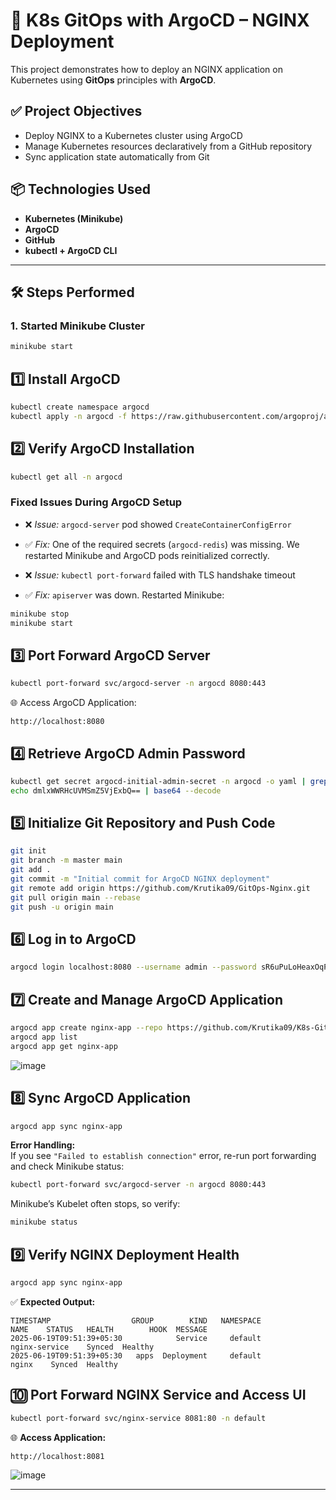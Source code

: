 # 🚀 K8s GitOps with ArgoCD – NGINX Deployment

This project demonstrates how to deploy an NGINX application on Kubernetes using **GitOps** principles with **ArgoCD**.


## ✅ Project Objectives

- Deploy NGINX to a Kubernetes cluster using ArgoCD
- Manage Kubernetes resources declaratively from a GitHub repository
- Sync application state automatically from Git


## 📦 Technologies Used

- **Kubernetes (Minikube)**
- **ArgoCD**
- **GitHub**
- **kubectl + ArgoCD CLI**

---

## 🛠️ Steps Performed

### 1. Started Minikube Cluster

```bash
minikube start
````

## 1️⃣ Install ArgoCD
```sh
kubectl create namespace argocd
kubectl apply -n argocd -f https://raw.githubusercontent.com/argoproj/argo-cd/stable/manifests/install.yaml
```

## 2️⃣ Verify ArgoCD Installation
```sh
kubectl get all -n argocd

```
### Fixed Issues During ArgoCD Setup

* ❌ *Issue:* `argocd-server` pod showed `CreateContainerConfigError`

* ✅ *Fix:* One of the required secrets (`argocd-redis`) was missing. We restarted Minikube and ArgoCD pods reinitialized correctly.

* ❌ *Issue:* `kubectl port-forward` failed with TLS handshake timeout

* ✅ *Fix:* `apiserver` was down. Restarted Minikube:

```bash
minikube stop
minikube start
```

## 3️⃣ Port Forward ArgoCD Server
```sh
kubectl port-forward svc/argocd-server -n argocd 8080:443
```

🌐 Access ArgoCD Application:
```
http://localhost:8080
```

## 4️⃣ Retrieve ArgoCD Admin Password
```sh
kubectl get secret argocd-initial-admin-secret -n argocd -o yaml | grep password
echo dmlxWWRHcUVMSmZ5VjExbQ== | base64 --decode
```

## 5️⃣ Initialize Git Repository and Push Code
```sh
git init
git branch -m master main
git add .
git commit -m "Initial commit for ArgoCD NGINX deployment"
git remote add origin https://github.com/Krutika09/GitOps-Nginx.git
git pull origin main --rebase
git push -u origin main
```

## 6️⃣ Log in to ArgoCD
```sh
argocd login localhost:8080 --username admin --password sR6uPuLoHeaxOqPq --insecure
```

## 7️⃣ Create and Manage ArgoCD Application
```sh
argocd app create nginx-app --repo https://github.com/Krutika09/K8s-GitOps-Argocd-Nginx.git --path . --dest-server https://kubernetes.default.svc --dest-namespace default
argocd app list
argocd app get nginx-app
```

![image](https://github.com/user-attachments/assets/dd9d9bb5-fd5e-4a83-b90c-3923027df73c)


## 8️⃣ Sync ArgoCD Application
```sh
argocd app sync nginx-app
```
**Error Handling:**  
If you see `"Failed to establish connection"` error, re-run port forwarding and check Minikube status:
```sh
kubectl port-forward svc/argocd-server -n argocd 8080:443
```
Minikube’s Kubelet often stops, so verify:
```sh
minikube status
```

## 9️⃣ Verify NGINX Deployment Health
```sh
argocd app sync nginx-app
```
✅ **Expected Output:**
```
TIMESTAMP                  GROUP        KIND   NAMESPACE                  NAME    STATUS   HEALTH        HOOK  MESSAGE
2025-06-19T09:51:39+05:30            Service     default         nginx-service    Synced  Healthy
2025-06-19T09:51:39+05:30   apps  Deployment     default                 nginx    Synced  Healthy
```

## 🔟 Port Forward NGINX Service and Access UI
```sh
kubectl port-forward svc/nginx-service 8081:80 -n default
```
🌐 **Access Application:**
```
http://localhost:8081
```
![image](https://github.com/user-attachments/assets/c2b43513-cc5a-48b2-a677-061338f03f89)

---
